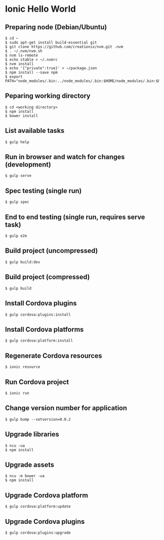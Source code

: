 # Ionic Hello World

## Preparing node (Debian/Ubuntu)

```
$ cd ~
$ sudo apt-get install build-essential git
$ git clone https://github.com/creationix/nvm.git .nvm
$ . ~/.nvm/nvm.sh
$ nvm ls-remote
$ echo stable > ~/.nvmrc
$ nvm install
$ echo '{"private":true}' > ~/package.json
$ npm install --save npm
$ export PATH="node_modules/.bin:../node_modules/.bin:$HOME/node_modules/.bin:$PATH"
```

## Peparing working directory

```
$ cd <working directory>
$ npm install
$ bower install
```

## List available tasks

```
$ gulp help
```

## Run in browser and watch for changes (development)

```
$ gulp serve
```

## Spec testing (single run)

```
$ gulp spec
```

## End to end testing (single run, requires serve task)

```
$ gulp e2e
```

## Build project (uncompressed)

```
$ gulp build:dev
```

## Build project (compressed)

```
$ gulp build
```

## Install Cordova plugins

```
$ gulp cordova:plugins:install
```

## Install Cordova platforms

```
$ gulp cordova:platform:install
```

## Regenerate Cordova resources

```
$ ionic resource
```

## Run Cordova project

```
$ ionic run
```

## Change version number for application

```
$ gulp bump --setversion=0.0.2
```

## Upgrade libraries

```
$ ncu -ua
$ npm install
```

## Upgrade assets

```
$ ncu -m bower -ua
$ npm install
```

## Upgrade Cordova platform

```
$ gulp cordova:platform:update
```

## Upgrade Cordova plugins

```
$ gulp cordova:plugins:upgrade
```
